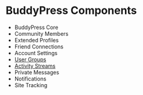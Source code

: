 # BuddyPress Components

- BuddyPress Core
- Community Members
- Extended Profiles
- Friend Connections
- Account Settings
- [User Groups](./groups/README.md)
- [Activity Streams](./activity/README.md)
- Private Messages
- Notifications
- Site Tracking
